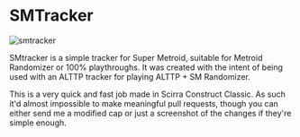# SMTracker

![smtracker](https://user-images.githubusercontent.com/7599538/40287366-e061480a-5c7a-11e8-87af-d3e78f321de6.png)

SMtracker is a simple tracker for Super Metroid, suitable for Metroid Randomizer or 100% playthroughs. It was created with the intent of being used with an ALTTP tracker for playing ALTTP + SM Randomizer.

This is a very quick and fast job made in Scirra Construct Classic. As such it'd almost impossible to make meaningful pull requests, though you can either send me a modified cap or just a screenshot of the changes if they're simple enough.
